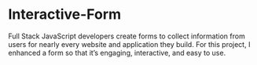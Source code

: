 # Interactive-Form
Full Stack JavaScript developers create forms to collect information from users for nearly every website and application they build. For this project, I enhanced a form so that it’s engaging, interactive, and easy to use.
